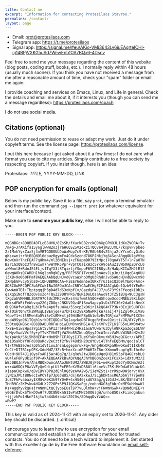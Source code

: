 ```yaml
---
title: Contact me
excerpt: "Information for contacting Protesilaos Stavrou."
permalink: /contact/
layout: page
---
```


- Email: <prot@protesilaos.com>
- Telegram app: <https://t.me/protesilaos>
- Signal app: <https://signal.me/#eu/AKio-VMi3643Lv6iuEAgrteICHl-cj14BPjVXKGhuSd7WewEnb1OA7BQx6-4Dsnv>

Feel free to send me your message regarding the content of this
website (blog posts, coding stuff, books, etc.). I normally reply
within 48 hours (usually much sooner). If you think you have not
received a message from me after a reasonable amount of time, check
your "spam" folder or email me again.

I provide coaching and services on Emacs, Linux, and Life in general.
Check the details and email me about it, if it interests you (though
you can send me a message regardless): <https://protesilaos.com/coach>

I do not use social media.

## Citations (optional)

You do not need permission to reuse or adapt my work.  Just do it under
copyleft terms.  See the license page: <https://protesilaos.com/license>.

I put this here because I got asked about it a few times: I do not care
what format you use to cite my articles.  Simply contribute to a free
society by respecting copyleft.  If you insist though, here is an idea:

Protesilaos: _TITLE_, YYYY-MM-DD, LINK

## PGP encryption for emails (optional)

Below is my public key.  Save it to a file, say `prot`, open a terminal
emulator and then run the command `gpg --import prot` (or whatever
equivalent for your interface/context).

Make sure to **send me your public key**, else I will not be able to
reply to you.

```
-----BEGIN PGP PUBLIC KEY BLOCK-----

mQGNBGc+8D8BDADFLcBSHVK/8ZsSM/fXarkE82rckQ9hXpGPNOJL1dXxZVORA+Tv
/m+g+JrAKifa15y6glwwW2o3jraH6QS2SV2oxziTQOve4jKB3JmL/7kxpvP7pbeo
2z1MmkYyxZaxSj4nVBTGO8OULDoWxMop7c9rKE/RGb6B4vZ4hja2cYYcmCcyGi0o
qKsxwni+rRtBBQN9l6dbuzRgymFx4Cdx5zcnd78KPJNkjYq84ScrARqqOUlgVVYq
RqwKnXrTncFEAF7qHhm4/mlZ6MEksj+zTKapmBR79ZtMpc170qnAYT5T+ln7a8TN
B2r1GzQ9pz3fn8w1wm7hvWYMR5Vpr+VpTC0aixWzc5YxA9ceAuZ1vW5OApZQrcL0
akWmnt8+RdnJE4ELjs1TqYX3tSTqixtjYSmpoF6VC2IBOyc8/HaNpKCIwZHJtR12
6ewqW0ksQCARDH1h6glpnRgkEyq/PRFP65F1Tvcm8ZpnAovJLpJn/iiUgcB4q0UU
j3XB+9o060FPmf8AEQEAAbQqUHJvdGVzaWxhb3MgU3RhdnJvdSA8cHJvdEBwcm90
ZXNpbGFvcy5jb20+iQHUBBMBCAA+FiEEY6dmh5eIUKxfr6J1e1Qzb9lYEnQFAmc+
8D8CGwMFCQPCZwAFCwkIBwIGFQoJCAsCBBYCAwECHgECF4AACgkQe1Qzb9lYEnRe
EwwAnWTBl+Tbptpgqjh3pD4d7dS3oKpfCv/8azdyP4CJ7/u673YStFfecqkI0b2x
qsXqSiNcfTQZqOvssZo4TQyZZ9D8YPRS7QuR10oLOzaAwo9t3TZ51BJg+9UC3gsN
tXgzabVKMHBLZGRT97ClUc3MKJvcKxs44xfwmth5QG+W5hcqwOcccMNEbi9XikqH
0MxsdFWFiFeWbvqu22GjZDOqrJNKUV9Qz4F1Smw9apzp3sDx3FC36+2daGlsNeeX
6H9JKWfvKaRgiLbCkfke4pOfsuWXa/5SocpZxDKirIAkQ04KTP3N+0Ix1HSUOFGH
eklO1kt0n/tkZWMuqLIBEnjqeFu7bPIks2y8XGNwPRjkW7saij47j1Zgl4Ru1VaG
YGpvY1+ctlRMwn8aDViSvIsBM+xtj49H4BnP8p8b1w3vBvTGRjcaFsMPMwP1XC5e
enaW9Syo961TQqh1srkDEIQDQaTSqJaqvkeDBT0cgeR+ExwJQeitt/JG/8Y7yFLb
Z50tuQGNBGc+8D8BDADUROFaHbiwEUM0ny9MS1A+E7sKVPvZ7LKjFG5oLXW0m4tw
7x8E+Uiw2HpsaYgi6tSvhPIZraFd4PHcZ4HZ1axEYUwaT63DylA8KkpaZogESLVW
UnMyzVwaVVcfSy+yYTvKTVh0TjVW2HoBRZWuuQSyyJOcAInczVaMU/W3N8sN2vJU
VgYpAtN/S6i5M3HEF4n+HnH9hFCFJOyjIJTLeKfsOnOkvu+W5HJvgQCGc+//APhZ
Kp1DSakbYf0Fd8OBuRcv2eCztf2fNv74Bd5H2Oz8YDvi4lTnfeEQbMm/qocjalCT
VI/tV6B2eJes7pDh1dVtiouJnznLqgepSrukFq+/WngHAxDKpa9kwoKwdt1IKk4B
CeCf+DI7B1cpOPXzXdqMdZ/3ZcB+hmrXcidRFhWHIkZ6orXXmmo5sapfg5LIhc6w
COcH+9H74J11OyoFsARj5ar4Bg7g/3/qReVJtwJD0GeUqoQH81m53pFQ4GCrsbL0
yU4leF6PyUkipf9P+AkAEQEAAYkBvAQYAQgAJhYhBGOnZoeXiFCsX6+idXtUM2/Z
WBJ0BQJnPvA/AhsMBQkDwmcAAAoJEHtUM2/ZWBJ0jP0L+weKuptZ0JYyOCNmJAZl
u+r4A6DQiP8aVVEyQm9dipLUlPxFBSeXVMxD38Uli6LmeVsZ5KiMK9da61GuWcKG
XjapaCKpkwK/qBvIBVYBP82dEhl0Qd9zAVA2w5/iJeWZSt1+crR9pwOWjorvjUVX
iyNzaJPLtB8NecIwPCYfp7JpG5WU5/dsjKA2xkwJ/SLghDHtasR6Ap5AjT77peK8
3u87FkFvabazyIXMUvXeK3k97Y0vR+4xHS40jsdUY8ag/g13GdJ+LBK/DSh5WT4f
THdR9Cz2KPskw4HGdLX272OP+SP9J1QK4SaPgi/eobnHXG3gEbbrOcMESuhMnwWl
Rs+WgghyvkgHajrWNnMEtQCjyp6EUal9P7vLOlmhW+vjFNWmMGwk+/Q9NdDNEE+Y
y0GErDvbxSYkkDOwHf7UQC8N0xhG1IwPaCMN25UOGlgW/unhoBSOzxFiimdgnbun
+tjjzkPo1HknP1kjtw7a44b6zb4zlZ0C0s/8DhqqDvYzWQ==
=RwP7
-----END PGP PUBLIC KEY BLOCK-----
```

This key is valid as of 2024-11-21 with an expiry set to 2026-11-21.
Any older key should be discarded.
{:.critical}

I encourage you to learn how to use encryption for your email
communications and establish it as your default method for trusted
contacts.  You do not need to be a tech wizard to implement it.  Get
started with this excellent guide by the Free Software Foundation on
[email self-defence](https://emailselfdefense.fsf.org/en/).
